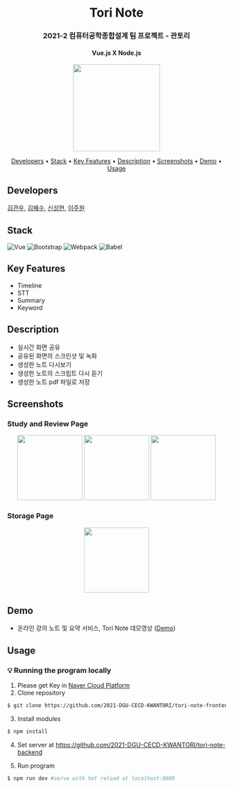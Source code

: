 <h1 align="center">
  Tori Note
</h1>
<h3 align="center">
  2021-2 컴퓨터공학종합설계 팀 프로젝트 - 관토리
</h3>
<h4 align="center">
  Vue.js X Node.js
</h4>
<p align="center">
  <img src="https://user-images.githubusercontent.com/62555935/146235966-cef830e8-d0b1-4936-9c4f-5bafa806710d.PNG" width="200"/>
</p>

<p align="center">
  <a href="#developers">Developers</a> •
  <a href="#stack">Stack</a> •
  <a href="#key-features">Key Features</a> •
  <a href="#description">Description</a> •
  <a href="#screenshots">Screenshots</a> •
  <a href="#Demo">Demo</a> •
  <a href="#usage">Usage</a>
</p>

## Developers

[김관우](https://github.com/Kim-kwan-woo), [김혜수](https://github.com/1998YUKI0331), [신성현](https://github.com/hy-eon), [이주원](https://github.com/leeez0128)

## Stack

![Vue](https://img.shields.io/badge/Vue-v2.6.14+-green.svg)
![Bootstrap](https://img.shields.io/badge/Bootstrap-v4.6.0+-blueviolet.svg)
![Webpack](https://img.shields.io/badge/Webpack-v4.6.0+-blue.svg)
![Babel](https://img.shields.io/badge/Babel-v7.1.1+-yellow.svg)

## Key Features

- Timeline
- STT
- Summary
- Keyword

## Description

- 실시간 화면 공유
- 공유된 화면의 스크린샷 및 녹화
- 생성한 노트 다시보기
- 생성한 노트의 스크립트 다시 듣기
- 생성한 노트 pdf 파일로 저장

## Screenshots

### Study and Review Page

<p align="center">
  <img src="https://user-images.githubusercontent.com/62555935/146236745-ff7cc65a-cabc-4636-b30f-79a575f7387f.png" width="150"/>
  <img src="https://user-images.githubusercontent.com/62555935/146236853-f5dce205-1b5b-4573-a3b3-8b798ce4eba7.png" width="150"/>
  <img src="https://user-images.githubusercontent.com/62555935/146236917-38980f63-c973-4325-b998-588af15191e5.png" width="150"/>
</p>

### Storage Page

<p align="center">
  <img src="https://user-images.githubusercontent.com/62555935/146237290-289bcb6f-710c-4927-ab06-03bb00503ad3.gif" width="150"/>
</p>

## Demo

- 온라인 강의 노트 및 요약 서비스, Tori Note 데모영상 ([Demo](https://www.youtube.com/watch?v=0bthZg8oMOI/))

## Usage

### :bulb: Running the program locally

1. Please get Key in [Naver Cloud Platform](https://www.ncloud.com/?language=ko-KR/)
2. Clone repository

```bash
$ git clone https://github.com/2021-DGU-CECD-KWANTORI/tori-note-frontend.git
```

3. Install modules

```bash
$ npm install
```

4. Set server at https://github.com/2021-DGU-CECD-KWANTORI/tori-note-backend

5. Run program

```bash
$ npm run dev #serve with hot reload at localhost:8080
```
